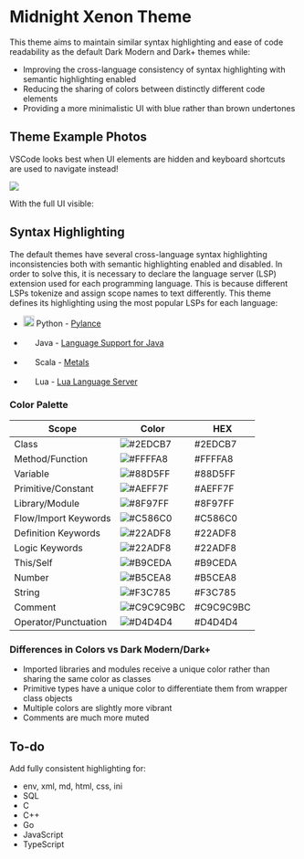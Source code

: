 <h1>Midnight Xenon Theme</h1>

This theme aims to maintain similar syntax highlighting and ease of code readability as the default Dark Modern and Dark+ themes while:

<ul>
<li>Improving the cross-language consistency of syntax highlighting with semantic highlighting enabled</li>
<li>Reducing the sharing of colors between distinctly different code elements</li>
<li>Providing a more minimalistic UI with blue rather than brown undertones</li>
</ul>

<h2>Theme Example Photos</h2>

VSCode looks best when UI elements are hidden and keyboard shortcuts are used to navigate instead!

<img src="https://d1nheu3uhuz51e.cloudfront.net/dark-xenon-theme/theme_examples/python.png">

With the full UI visible:

<h2>Syntax Highlighting</h2>

The default themes have several cross-language syntax highlighting inconsistencies both with semantic highlighting enabled and disabled.
In order to solve this, it is necessary to declare the language server (LSP) extension used for each programming language. This is because different LSPs tokenize and assign scope names to text differently. This theme defines its highlighting using the most popular LSPs for each language:

- <img src="https://d1nheu3uhuz51e.cloudfront.net/dark-xenon-theme/language_logos/python.png" width="19"> Python - <a href="https://marketplace.visualstudio.com/items?itemName=ms-python.vscode-pylance">Pylance</a>

- <img src="https://d1nheu3uhuz51e.cloudfront.net/dark-xenon-theme/language_logos/java.png" width="17"> Java - <a href="https://marketplace.visualstudio.com/items?itemName=redhat.java">Language Support for Java</a>

- <img src="https://d1nheu3uhuz51e.cloudfront.net/dark-xenon-theme/language_logos/scala.png" width="17"> Scala - <a href="https://marketplace.visualstudio.com/items?itemName=scalameta.metals">Metals</a>

- <img src="https://d1nheu3uhuz51e.cloudfront.net/dark-xenon-theme/language_logos/lua.png" width="17"> Lua - <a href="https://marketplace.visualstudio.com/items?itemName=sumneko.lua">Lua Language Server</a>

<h3>Color Palette</h3>

| Scope                | Color                                              | HEX       |
| -------------------- | -------------------------------------------------- | --------- |
| Class                | ![#2EDCB7](https://fakeimg.pl/35/2EDCB7/?text=+)   | #2EDCB7   |
| Method/Function      | ![#FFFFA8](https://fakeimg.pl/35/FFFFA8/?text=+)   | #FFFFA8   |
| Variable             | ![#88D5FF](https://fakeimg.pl/35/88D5FF/?text=+)   | #88D5FF   |
| Primitive/Constant   | ![#AEFF7F](https://fakeimg.pl/35/AEFF7F/?text=+)   | #AEFF7F   |
| Library/Module       | ![#8F97FF](https://fakeimg.pl/35/8F97FF/?text=+)   | #8F97FF   |
| Flow/Import Keywords | ![#C586C0](https://fakeimg.pl/35/C586C0/?text=+)   | #C586C0   |
| Definition Keywords  | ![#22ADF8](https://fakeimg.pl/35/22ADF8/?text=+)   | #22ADF8   |
| Logic Keywords       | ![#22ADF8](https://fakeimg.pl/35/22ADF8/?text=+)   | #22ADF8   |
| This/Self            | ![#B9CEDA](https://fakeimg.pl/35/B9CEDA/?text=+)   | #B9CEDA   |
| Number               | ![#B5CEA8](https://fakeimg.pl/35/B5CEA8/?text=+)   | #B5CEA8   |
| String               | ![#F3C785](https://fakeimg.pl/35/F3C785/?text=+)   | #F3C785   |
| Comment              | ![#C9C9C9BC](https://fakeimg.pl/35/C9C9C9/?text=+) | #C9C9C9BC |
| Operator/Punctuation | ![#D4D4D4](https://fakeimg.pl/35/D4D4D4/?text=+)   | #D4D4D4   |

<h3>Differences in Colors vs Dark Modern/Dark+</h3>

- Imported libraries and modules receive a unique color rather than sharing the same color as classes
- Primitive types have a unique color to differentiate them from wrapper class objects
- Multiple colors are slightly more vibrant
- Comments are much more muted

<h2>To-do</h2>

Add fully consistent highlighting for:

- env, xml, md, html, css, ini
- SQL
- C
- C++
- Go
- JavaScript
- TypeScript
